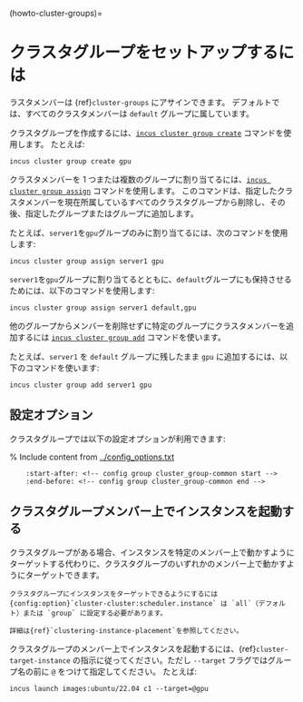 (howto-cluster-groups)=
# クラスタグループをセットアップするには

ラスタメンバーは {ref}`cluster-groups` にアサインできます。
デフォルトでは、すべてのクラスタメンバーは `default` グループに属しています。

クラスタグループを作成するには、[`incus cluster group create`](incus_cluster_group_create.md) コマンドを使用します。
たとえば:

    incus cluster group create gpu

クラスタメンバーを 1 つまたは複数のグループに割り当てるには、[`incus cluster group assign`](incus_cluster_group_assign.md) コマンドを使用します。
このコマンドは、指定したクラスタメンバーを現在所属しているすべてのクラスタグループから削除し、その後、指定したグループまたはグループに追加します。

たとえば、`server1`を`gpu`グループのみに割り当てるには、次のコマンドを使用します:

    incus cluster group assign server1 gpu

`server1`を`gpu`グループに割り当てるとともに、`default`グループにも保持させるためには、以下のコマンドを使用します:

    incus cluster group assign server1 default,gpu

他のグループからメンバーを削除せずに特定のグループにクラスタメンバーを追加するには [`incus cluster group add`](incus_cluster_group_add.md) コマンドを使います。

たとえば、`server1` を `default` グループに残したまま `gpu` に追加するには、以下のコマンドを使います:

    incus cluster group add server1 gpu

## 設定オプション

クラスタグループでは以下の設定オプションが利用できます:

% Include content from [../config_options.txt](../config_options.txt)
```{include} ../config_options.txt
    :start-after: <!-- config group cluster_group-common start -->
    :end-before: <!-- config group cluster_group-common end -->
```

## クラスタグループメンバー上でインスタンスを起動する

クラスタグループがある場合、インスタンスを特定のメンバー上で動かすようにターゲットする代わりに、クラスタグループのいずれかのメンバー上で動かすようにターゲットできます。

```{note}
クラスタグループにインスタンスをターゲットできるようにするには {config:option}`cluster-cluster:scheduler.instance` は `all`（デフォルト）または `group` に設定する必要があります。

詳細は{ref}`clustering-instance-placement`を参照してください。
```

クラスタグループのメンバー上でインスタンスを起動するには、{ref}`cluster-target-instance` の指示に従ってください。ただし `--target` フラグではグループ名の前に `@` をつけて指定してください。
たとえば:

    incus launch images:ubuntu/22.04 c1 --target=@gpu
